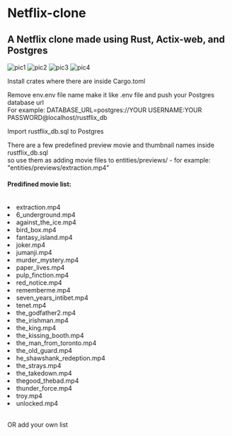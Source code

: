 # Netflix-clone
<h2>A Netflix clone made using Rust, Actix-web, and Postgres </h2>

![pic1](https://user-images.githubusercontent.com/46470297/225446107-7c35710f-d76a-4415-81c7-188265a9e150.PNG)
![pic2](https://user-images.githubusercontent.com/46470297/225446169-1a4b859c-3ec9-4704-9180-3740fe8346f8.jpg)
![pic3](https://user-images.githubusercontent.com/46470297/225446231-92722dc2-dfbc-4b38-872c-5ce00c33e9ef.jpg)
![pic4](https://user-images.githubusercontent.com/46470297/225446261-3a09693b-2ef1-48b0-a9d0-0cc732340367.jpg)

Install crates where there are inside Cargo.toml</br>

Remove env.env file name make it like .env file and push your Postgres database url</br>
For example: DATABASE_URL=postgres://YOUR USERNAME:YOUR PASSWORD@localhost/rustflix_db</br>

Import rustflix_db.sql to Postgres</br>

There are a few predefined preview movie and thumbnail names inside rustflix_db.sql</br>
so use them as adding movie files to entities/previews/ - for example: "entities/previews/extraction.mp4"</br>

<h4>Predifined movie list:</h4></br> 
<li>extraction.mp4</li>
<li>6_underground.mp4</li>
<li>against_the_ice.mp4</li>
<li>bird_box.mp4</li>
<li>fantasy_island.mp4</li>
<li>joker.mp4</li>
<li>jumanji.mp4</li>
<li>murder_mystery.mp4</li>
<li>paper_lives.mp4</li>
<li>pulp_finction.mp4</li>
<li>red_notice.mp4</li>
<li>rememberme.mp4</li>
<li>seven_years_intibet.mp4</li>
<li>tenet.mp4</li>
<li>the_godfather2.mp4</li>
<li>the_irishman.mp4</li>
<li>the_king.mp4</li>
<li>the_kissing_booth.mp4</li>
<li>the_man_from_toronto.mp4</li>
<li>the_old_guard.mp4</li>
<li>he_shawshank_redeption.mp4</li>
<li>the_strays.mp4</li>
<li>the_takedown.mp4</li>
<li>thegood_thebad.mp4</li>
<li>thunder_force.mp4</li>
<li>troy.mp4</li>
<li>unlocked.mp4</li></br>

OR add your own list
